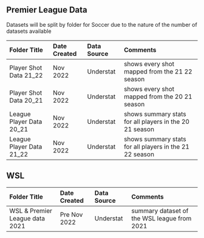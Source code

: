 ## Premier League Data

Datasets will be split by folder for Soccer due to the nature of the number of datasets available

| Folder Title             | Date Created | Data Source | Comments                                                |
|:-------------------------|:-------------|:------------|:--------------------------------------------------------|
| Player Shot Data 21_22   | Nov 2022     | Understat   | shows every shot mapped from the 21 22 season           |
| Player Shot Data 20_21   | Nov 2022     | Understat   | shows every shot mapped from the 20 21 season           |
| League Player Data 20_21 | Nov 2022     | Understat   | shows summary stats for all players in the 20 21 season |
| League Player Data 21_22 | Nov 2022     | Understat   | shows summary stats for all players in the 21 22 season |

## WSL 

| Folder Title                   | Date Created | Data Source | Comments                                    |
|:-------------------------------|:-------------|:------------|:--------------------------------------------|
| WSL & Premier League data 2021 | Pre Nov 2022 | Understat   | summary dataset of the WSL league from 2021 |